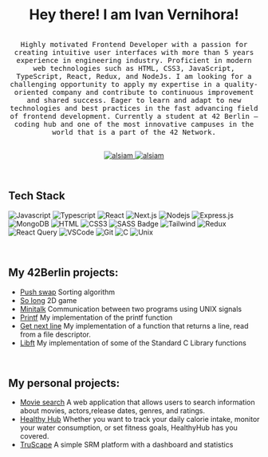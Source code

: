 <h1 align="center">
        Hey there! I am Ivan Vernihora!
</h1>
<p align="center"> 
  <samp>
    <br>
    Highly motivated Frontend Developer with a passion for creating intuitive user interfaces with more than 5 years experience in engineering industry. Proficient in modern web technologies such as HTML, CSS3, JavaScript, TypeScript, React, Redux, and NodeJs. I am looking for a challenging opportunity to apply my expertise in a quality-oriented company and contribute to continuous improvement and shared success. Eager to learn and adapt to new technologies and best practices in the fast advancing field of frontend development. Currently a student at 42 Berlin – coding hub and one of the most innovative campuses in the world that is a part of the 42 Network.
    <br>
    <br>
  </samp>
</p>

<p align="center">
 <a href="https://vernihoraivan.github.io/Portfolio" target="blank">
  <img src="https://img.shields.io/badge/Website-DC143C?style=for-the-badge&logo=medium&logoColor=white" alt="alsiam" />
 </a>
 <a href="https://www.linkedin.com/in/ivan-vernihora/" target="_blank">
  <img src="https://img.shields.io/badge/LinkedIn-0077B5?style=for-the-badge&logo=linkedin&logoColor=white" alt="alsiam"/>
 </a>
</p>
<br />

## Tech Stack

![Javascript](https://img.shields.io/badge/Javascript-F0DB4F?style=for-the-badge&labelColor=black&logo=javascript&logoColor=F0DB4F)
![Typescript](https://img.shields.io/badge/Typescript-007acc?style=for-the-badge&labelColor=black&logo=typescript&logoColor=007acc)
![React](https://img.shields.io/badge/-React-61DBFB?style=for-the-badge&labelColor=black&logo=react&logoColor=61DBFB)
![Next.js](https://img.shields.io/badge/next.js-000000?style=for-the-badge&logo=nextdotjs&logoColor=white)
![Nodejs](https://img.shields.io/badge/Nodejs-3C873A?style=for-the-badge&labelColor=black&logo=node.js&logoColor=3C873A)
![Express.js](https://img.shields.io/badge/Express.js-000000?style=for-the-badge&logo=express&logoColor=white)
![MongoDB](https://img.shields.io/badge/MongoDB-4EA94B?style=for-the-badge&logo=mongodb&logoColor=white)
![HTML](https://img.shields.io/badge/HTML5-E34F26?style=for-the-badge&logo=html5&logoColor=white)
![CSS3](https://img.shields.io/badge/CSS3-1572B6?style=for-the-badge&logo=css3&logoColor=white)
![SASS Badge](https://img.shields.io/badge/Sass-CC6699?style=for-the-badge&logo=sass&logoColor=white)
![Tailwind](https://img.shields.io/badge/Tailwind_CSS-092749?style=for-the-badge&logo=tailwindcss&logoColor=06B6D4&labelColor=000000)
![Redux](https://img.shields.io/badge/Redux-593D88?style=for-the-badge&logo=redux&logoColor=white)
![React Query](https://img.shields.io/badge/-React_Query-FF4154?style=for-the-badge&logo=react%20query&logoColor=white)
![VSCode](https://img.shields.io/badge/Visual_Studio-0078d7?style=for-the-badge&logo=visual%20studio&logoColor=white)
![Git](https://img.shields.io/badge/Git-F05032?style=for-the-badge&logo=git&logoColor=white)
![C](https://img.shields.io/badge/c%20-%2300599C.svg?&style=for-the-badge&logo=c%2B%2B&logoColor=white)
![Unix](https://img.shields.io/badge/unix-%2300599C.svg?&style=for-the-badge&logo=unix%2B%2B&logoColor=white)

<br/>

## My 42Berlin projects:

- [Push swap](https://github.com/VernihoraIvan/42BerlinPush_Swap) Sorting algorithm
- [So long](https://github.com/VernihoraIvan/42Berlin_so_long) 2D game
- [Minitalk](https://github.com/VernihoraIvan/42Berlin_minitalk) Communication between two programs using UNIX signals
- [Printf](https://github.com/VernihoraIvan/42Berlin_printf) My implementation of the printf function
- [Get next line](https://github.com/VernihoraIvan/42Berlin_get_next_line) My implementation of a function that returns a line, read from a file descriptor.
- [Libft](https://github.com/VernihoraIvan/42Berlin_libft) My implementation of some of the Standard C Library functions

<br/>

## My personal projects:

- [Movie search](https://github.com/VernihoraIvan/movie-search) A web application that allows users to search information about movies, actors,release dates, genres, and ratings.
- [Healthy Hub](https://github.com/VernihoraIvan/HealthyHub_group) Whether you want to track your daily calorie intake, monitor your water consumption, or set fitness goals, HealthyHub has you covered.
- [TruScape](https://github.com/VernihoraIvan/TruScape_CRM) A simple SRM platform with a dashboard and statistics
